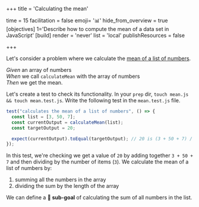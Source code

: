 +++
title = 'Calculating the mean'

time = 15
facilitation = false
emoji= '📊'
hide_from_overview = true
[objectives]
1='Describe how to compute the mean of a data set in JavaScript'
[build]
  render = 'never'
  list = 'local'
  publishResources = false

+++

Let's consider a problem where we calculate the [mean of a list of numbers](https://www.mathsisfun.com/mean.html).

_Given_ an array of numbers  
_When_ we call `calculateMean` with the array of numbers  
_Then_ we get the mean.

Let's create a test to check its functionality. In your `prep` dir, `touch mean.js && touch mean.test.js`. Write the following test in the `mean.test.js` file.

```js
test("calculates the mean of a list of numbers", () => {
  const list = [3, 50, 7];
  const currentOutput = calculateMean(list);
  const targetOutput = 20;

  expect(currentOutput).toEqual(targetOutput); // 20 is (3 + 50 + 7) / 3
});
```

In this test, we're checking we get a value of `20` by adding together `3 + 50 + 7` and then dividing by the number of items (`3`). We calculate the mean of a list of numbers by:

1. summing all the numbers in the array
2. dividing the sum by the length of the array

We can define a **🎯 sub-goal** of calculating the sum of all numbers in the list.
